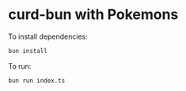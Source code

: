 # curd-bun with Pokemons

To install dependencies:

```bash
bun install
```

To run:

```bash
bun run index.ts
```

